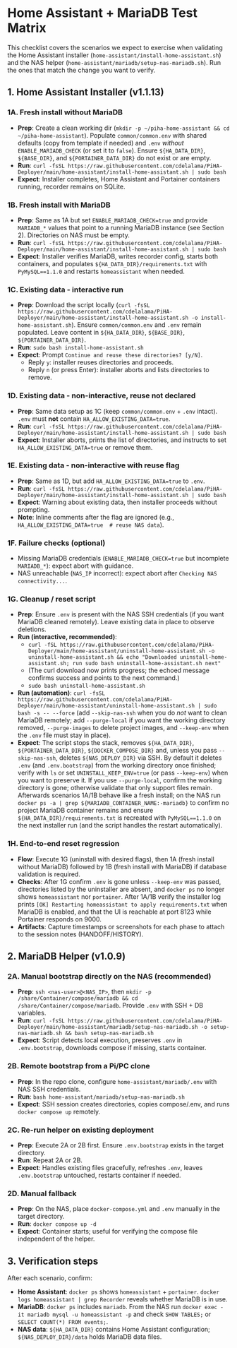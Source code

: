 # Home Assistant + MariaDB Test Matrix

This checklist covers the scenarios we expect to exercise when validating the Home Assistant installer (`home-assistant/install-home-assistant.sh`) and the NAS helper (`home-assistant/mariadb/setup-nas-mariadb.sh`). Run the ones that match the change you want to verify.

## 1. Home Assistant Installer (v1.1.13)

### 1A. Fresh install without MariaDB
- **Prep**: Create a clean working dir (`mkdir -p ~/piha-home-assistant && cd ~/piha-home-assistant`). Populate `common/common.env` with shared defaults (copy from template if needed) and `.env` *without* `ENABLE_MARIADB_CHECK` (or set it to `false`). Ensure `${HA_DATA_DIR}`, `${BASE_DIR}`, and `${PORTAINER_DATA_DIR}` do not exist or are empty.
- **Run**: `curl -fsSL https://raw.githubusercontent.com/cdelalama/PiHA-Deployer/main/home-assistant/install-home-assistant.sh | sudo bash`
- **Expect**: Installer completes, Home Assistant and Portainer containers running, recorder remains on SQLite.

### 1B. Fresh install with MariaDB
- **Prep**: Same as 1A but set `ENABLE_MARIADB_CHECK=true` and provide `MARIADB_*` values that point to a running MariaDB instance (see Section 2). Directories on NAS must be empty.
- **Run**: `curl -fsSL https://raw.githubusercontent.com/cdelalama/PiHA-Deployer/main/home-assistant/install-home-assistant.sh | sudo bash`
- **Expect**: Installer verifies MariaDB, writes recorder config, starts both containers, and populates `${HA_DATA_DIR}/requirements.txt` with `PyMySQL==1.1.0` and restarts `homeassistant` when needed.

### 1C. Existing data - interactive run
- **Prep**: Download the script locally (`curl -fsSL https://raw.githubusercontent.com/cdelalama/PiHA-Deployer/main/home-assistant/install-home-assistant.sh -o install-home-assistant.sh`). Ensure `common/common.env` and `.env` remain populated. Leave content in `${HA_DATA_DIR}`, `${BASE_DIR}`, `${PORTAINER_DATA_DIR}`.
- **Run**: `sudo bash install-home-assistant.sh`
- **Expect**: Prompt `Continue and reuse these directories? [y/N]`.
  - Reply `y`: installer reuses directories and proceeds.
  - Reply `n` (or press Enter): installer aborts and lists directories to remove.

### 1D. Existing data - non-interactive, reuse not declared
- **Prep**: Same data setup as 1C (keep `common/common.env` + `.env` intact). `.env` must **not** contain `HA_ALLOW_EXISTING_DATA=true`.
- **Run**: `curl -fsSL https://raw.githubusercontent.com/cdelalama/PiHA-Deployer/main/home-assistant/install-home-assistant.sh | sudo bash`
- **Expect**: Installer aborts, prints the list of directories, and instructs to set `HA_ALLOW_EXISTING_DATA=true` or remove them.

### 1E. Existing data - non-interactive with reuse flag
- **Prep**: Same as 1D, but add `HA_ALLOW_EXISTING_DATA=true` to `.env`.
- **Run**: `curl -fsSL https://raw.githubusercontent.com/cdelalama/PiHA-Deployer/main/home-assistant/install-home-assistant.sh | sudo bash`
- **Expect**: Warning about existing data, then installer proceeds without prompting.
- **Note**: Inline comments after the flag are ignored (e.g., `HA_ALLOW_EXISTING_DATA=true  # reuse NAS data`).

### 1F. Failure checks (optional)
- Missing MariaDB credentials (`ENABLE_MARIADB_CHECK=true` but incomplete `MARIADB_*`): expect abort with guidance.
- NAS unreachable (`NAS_IP` incorrect): expect abort after `Checking NAS connectivity...`.

### 1G. Cleanup / reset script
- **Prep**: Ensure `.env` is present with the NAS SSH credentials (if you want MariaDB cleaned remotely). Leave existing data in place to observe deletions.
- **Run (interactive, recommended)**:
  - `curl -fSL https://raw.githubusercontent.com/cdelalama/PiHA-Deployer/main/home-assistant/uninstall-home-assistant.sh -o uninstall-home-assistant.sh && echo "Downloaded uninstall-home-assistant.sh; run sudo bash uninstall-home-assistant.sh next"`
  - (The curl download now prints progress; the echoed message confirms success and points to the next command.)
  - `sudo bash uninstall-home-assistant.sh`
- **Run (automation)**: `curl -fsSL https://raw.githubusercontent.com/cdelalama/PiHA-Deployer/main/home-assistant/uninstall-home-assistant.sh | sudo bash -s -- --force` (add `--skip-nas-ssh` when you do *not* want to clean MariaDB remotely; add `--purge-local` if you want the working directory removed, `--purge-images` to delete project images, and `--keep-env` when the `.env` file must stay in place).
- **Expect**: The script stops the stack, removes `${HA_DATA_DIR}`, `${PORTAINER_DATA_DIR}`, `${DOCKER_COMPOSE_DIR}` and, unless you pass `--skip-nas-ssh`, deletes `${NAS_DEPLOY_DIR}` via SSH. By default it deletes `.env` (and `.env.bootstrap`) from the working directory once finished; verify with `ls` or set `UNINSTALL_KEEP_ENV=true` (or pass `--keep-env`) when you want to preserve it. If you use `--purge-local`, confirm the working directory is gone; otherwise validate that only support files remain. Afterwards scenarios 1A/1B behave like a fresh install; on the NAS run `docker ps -a | grep ${MARIADB_CONTAINER_NAME:-mariadb}` to confirm no project MariaDB container remains and ensure `${HA_DATA_DIR}/requirements.txt` is recreated with `PyMySQL==1.1.0` on the next installer run (and the script handles the restart automatically).

### 1H. End-to-end reset regression
- **Flow**: Execute 1G (uninstall with desired flags), then 1A (fresh install without MariaDB) followed by 1B (fresh install with MariaDB) if database validation is required.
- **Checks**: After 1G confirm `.env` is gone unless `--keep-env` was passed, directories listed by the uninstaller are absent, and `docker ps` no longer shows `homeassistant` nor `portainer`. After 1A/1B verify the installer log prints `[OK] Restarting homeassistant to apply requirements.txt` when MariaDB is enabled, and that the UI is reachable at port 8123 while Portainer responds on 9000.
- **Artifacts**: Capture timestamps or screenshots for each phase to attach to the session notes (HANDOFF/HISTORY).
## 2. MariaDB Helper (v1.0.9)

### 2A. Manual bootstrap directly on the NAS (recommended)
- **Prep**: `ssh <nas-user>@<NAS_IP>`, then `mkdir -p /share/Container/compose/mariadb && cd /share/Container/compose/mariadb`. Provide `.env` with SSH + DB variables.
- **Run**: `curl -fsSL https://raw.githubusercontent.com/cdelalama/PiHA-Deployer/main/home-assistant/mariadb/setup-nas-mariadb.sh -o setup-nas-mariadb.sh && bash setup-nas-mariadb.sh`
- **Expect**: Script detects local execution, preserves `.env` in `.env.bootstrap`, downloads compose if missing, starts container.

### 2B. Remote bootstrap from a Pi/PC clone
- **Prep**: In the repo clone, configure `home-assistant/mariadb/.env` with NAS SSH credentials.
- **Run**: `bash home-assistant/mariadb/setup-nas-mariadb.sh`
- **Expect**: SSH session creates directories, copies compose/.env, and runs `docker compose up` remotely.

### 2C. Re-run helper on existing deployment
- **Prep**: Execute 2A or 2B first. Ensure `.env.bootstrap` exists in the target directory.
- **Run**: Repeat 2A or 2B.
- **Expect**: Handles existing files gracefully, refreshes `.env`, leaves `.env.bootstrap` untouched, restarts container if needed.

### 2D. Manual fallback
- **Prep**: On the NAS, place `docker-compose.yml` and `.env` manually in the target directory.
- **Run**: `docker compose up -d`
- **Expect**: Container starts; useful for verifying the compose file independent of the helper.

## 3. Verification steps

After each scenario, confirm:
- **Home Assistant**: `docker ps` shows `homeassistant` + `portainer`. `docker logs homeassistant | grep Recorder` reveals whether MariaDB is in use.
- **MariaDB**: `docker ps` includes `mariadb`. From the NAS run `docker exec -it mariadb mysql -u homeassistant -p` and check `SHOW TABLES;` or `SELECT COUNT(*) FROM events;`.
- **NAS data**: `${HA_DATA_DIR}` contains Home Assistant configuration; `${NAS_DEPLOY_DIR}/data` holds MariaDB data files.

